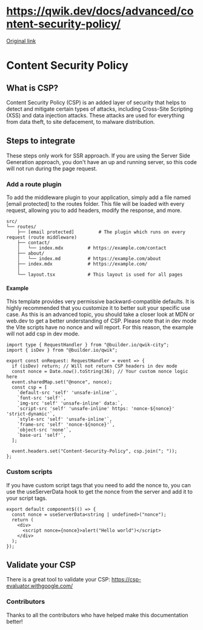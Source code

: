 # https://qwik.dev/docs/advanced/content-security-policy/

[Original link](https://qwik.dev/docs/advanced/content-security-policy/)

# Content Security Policy

## What is CSP?

Content Security Policy (CSP) is an added layer of security that helps to detect and mitigate certain types of attacks, including Cross-Site Scripting (XSS) and data injection attacks. These attacks are used for everything from data theft, to site defacement, to malware distribution.

## Steps to integrate

These steps only work for SSR approach. If you are using the Server Side Generation approach, you don't have an up and running server, so this code will not run during the page request.

### Add a route plugin

To add the middleware plugin to your application, simply add a file named [email protected] to the routes folder.
This file will be loaded with every request, allowing you to add headers, modify the response, and more.

```
src/
└── routes/
    ├── [email protected]         # The plugin which runs on every request (route middleware)
    ├── contact/
    │   └── index.mdx         # https://example.com/contact
    ├── about/
    │   └── index.md          # https://example.com/about
    ├── index.mdx             # https://example.com/
    │
    └── layout.tsx            # This layout is used for all pages
```

#### Example

This template provides very permissive backward-compatible defaults.
It is highly recommended that you customize it to better suit your specific use case.
As this is an advanced topic, you should take a closer look at MDN or web.dev to get a better understanding of CSP.
Please note that in dev mode the Vite scripts have no nonce and will report. For this reason, the example will not add csp in dev mode.

```
import type { RequestHandler } from "@builder.io/qwik-city";
import { isDev } from "@builder.io/qwik";
 
export const onRequest: RequestHandler = event => {
  if (isDev) return; // Will not return CSP headers in dev mode
  const nonce = Date.now().toString(36); // Your custom nonce logic here
  event.sharedMap.set("@nonce", nonce);
  const csp = [
    `default-src 'self' 'unsafe-inline'`,
    `font-src 'self'`,
    `img-src 'self' 'unsafe-inline' data:`,
    `script-src 'self' 'unsafe-inline' https: 'nonce-${nonce}' 'strict-dynamic'`,
    `style-src 'self' 'unsafe-inline'`,
    `frame-src 'self' 'nonce-${nonce}'`,
    `object-src 'none'`,
    `base-uri 'self'`,
  ];
 
  event.headers.set("Content-Security-Policy", csp.join("; "));
};
```

### Custom scripts

If you have custom script tags that you need to add the nonce to, you can use the useServerData hook to get the nonce from the server and add it to your script tags.

```
export default component$(() => {
  const nonce = useServerData<string | undefined>("nonce");
  return (
    <div>
      <script nonce={nonce}>alert("Hello world")</script>
    </div>
  );
});
```

## Validate your CSP

There is a great tool to validate your CSP: https://csp-evaluator.withgoogle.com/

### Contributors

Thanks to all the contributors who have helped make this documentation better!
